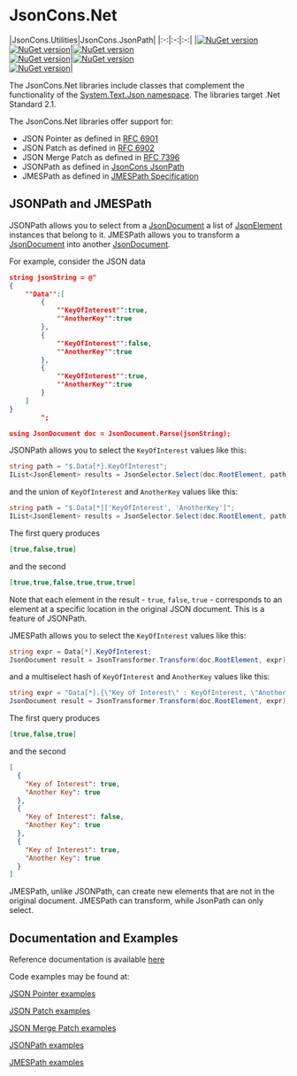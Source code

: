 # JsonCons.Net

|JsonCons.Utilities|JsonCons.JsonPath|
|:-:|:-:|:-:|
|<a href="https://www.nuget.org/packages/JsonCons.Utilities/"><img alt="NuGet version" src="https://img.shields.io/nuget/v/JsonCons.Utilities.svg?svg=true"></img><br><img alt="NuGet version" src="https://img.shields.io/nuget/dt/JsonCons.Utilities.svg?svg=true"></img></a>|<a href="https://www.nuget.org/packages/JsonCons.JsonPath/"><img alt="NuGet version" src="https://img.shields.io/nuget/v/JsonCons.JsonPath.svg?svg=true"></img><br><img alt="NuGet version" src="https://img.shields.io/nuget/dt/JsonCons.JsonPath.svg?svg=true"></img></a>|<a href="https://www.nuget.org/packages/JsonCons.JmesPath/"><img alt="NuGet version" src="https://img.shields.io/nuget/v/JsonCons.JmesPath.svg?svg=true"></img><br><img alt="NuGet version" src="https://img.shields.io/nuget/dt/JsonCons.JmesPath.svg?svg=true"></img></a>|

The JsonCons.Net libraries include classes that complement the functionality of the 
[System.Text.Json namespace](https://docs.microsoft.com/en-us/dotnet/api/system.text.json?view=netcore-3.1).
The libraries target .Net Standard 2.1. 

The JsonCons.Net libraries offer support for:

- JSON Pointer as defined in [RFC 6901](https://datatracker.ietf.org/doc/html/rfc6901)
- JSON Patch as defined in [RFC 6902](https://datatracker.ietf.org/doc/html/rfc6902)
- JSON Merge Patch as defined in [RFC 7396](https://datatracker.ietf.org/doc/html/rfc7396)
- JSONPath as defined in [JsonCons JsonPath](https://danielaparker.github.io/JsonCons.Net/articles/JsonPath/Specification.html)
- JMESPath as defined in [JMESPath Specification](https://jmespath.org/specification.html)

## JSONPath and JMESPath

JSONPath allows you to select from a [JsonDocument](https://docs.microsoft.com/en-us/dotnet/api/system.text.json.jsondocument?view=net-5.0) 
a list of [JsonElement](https://docs.microsoft.com/en-us/dotnet/api/system.text.json.jsonelement?view=net-5.0) instances
that belong to it. JMESPath allows you to transform a [JsonDocument](https://docs.microsoft.com/en-us/dotnet/api/system.text.json.jsondocument?view=net-5.0) 
into another 
[JsonDocument](https://docs.microsoft.com/en-us/dotnet/api/system.text.json.jsondocument?view=net-5.0).

For example, consider the JSON data
```json
string jsonString = @"
{
    ""Data"":[
        {
            ""KeyOfInterest"":true,
            ""AnotherKey"":true
        },
        {
            ""KeyOfInterest"":false,
            ""AnotherKey"":true
        },
        {
            ""KeyOfInterest"":true,
            ""AnotherKey"":true
        }
    ]
}
        ";

using JsonDocument doc = JsonDocument.Parse(jsonString);
```

JSONPath allows you to select the `KeyOfInterest` values like this:
```csharp
string path = "$.Data[*].KeyOfInterest";
IList<JsonElement> results = JsonSelector.Select(doc.RootElement, path);
```
and the union of `KeyOfInterest` and `AnotherKey` values like this:
```csharp
string path = "$.Data[*]['KeyOfInterest', 'AnotherKey']";
IList<JsonElement> results = JsonSelector.Select(doc.RootElement, path);
```
The first query produces
```json
[true,false,true]
```
and the second
```json
[true,true,false,true,true,true]
```           
Note that each element in the result - `true`, `false`, `true` - corresponds to an element 
at a specific location in the original JSON document. This is a feature of JSONPath.

JMESPath allows you to select the `KeyOfInterest` values like this:
```csharp
string expr = Data[*].KeyOfInterest;
JsonDocument result = JsonTransformer.Transform(doc.RootElement, expr);
```
and a multiselect hash of `KeyOfInterest` and `AnotherKey` values like this:
```csharp
string expr = "Data[*].{\"Key of Interest\" : KeyOfInterest, \"Another Key\": AnotherKey}";
JsonDocument result = JsonTransformer.Transform(doc.RootElement, expr);
```
The first query produces
```json
[true,false,true]
```
and the second
```json
[
  {
    "Key of Interest": true,
    "Another Key": true
  },
  {
    "Key of Interest": false,
    "Another Key": true
  },
  {
    "Key of Interest": true,
    "Another Key": true
  }
]
```

JMESPath, unlike JSONPath, can create new elements that are not in the original document.
JMESPath can transform, while JsonPath can only select.

## Documentation and Examples

Reference documentation is available [here](https://danielaparker.github.io/JsonCons.Net/ref/)

Code examples may be found at:

[JSON Pointer examples](https://github.com/danielaparker/JsonCons.Net/blob/main/examples/JsonPointer.Examples/JsonPointerExamples.cs)

[JSON Patch examples](https://github.com/danielaparker/JsonCons.Net/blob/main/examples/JsonPatch.Examples/JsonPatchExamples.cs)

[JSON Merge Patch examples](https://github.com/danielaparker/JsonCons.Net/blob/main/examples/JsonMergePatch.Examples/JsonMergePatchExamples.cs)

[JSONPath examples](https://github.com/danielaparker/JsonCons.Net/blob/main/examples/JsonPath.Examples/JsonPathExamples.cs)

[JMESPath examples](https://github.com/danielaparker/JsonCons.Net/blob/main/examples/JmesPath.Examples/JmesPathExamples.cs)


